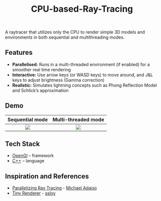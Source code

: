 <div align="center">
  <h1 align="center">CPU-based-Ray-Tracing</h1>
</div>
<br/>

A raytracer that utilizes only the CPU to render simple 3D models and environments in both sequential and multithreading modes.


## Features

- **Parallelised:** Runs in a multi-threaded environment (if enabled) for a smoother real time rendering
- **Interactive:** Use arrow keys (or WASD keys) to move around, and J&L keys to adjust brightness (Gamma correction)
- **Realistic:** Simulates lightning concepts such as Phong Reflection Model and Schlick’s approximation


## Demo 
Sequential mode            |  Multi-threaded mode
:-------------------------:|:-------------------------:
![](https://github.com/vinamraparakh/CPU-based-Ray-Tracing/blob/main/sequential.gif)  |  ![](https://github.com/vinamraparakh/CPU-based-Ray-Tracing/blob/main/mt.gif)


## Tech Stack

- [OpenGl](https://www.opengl.org/) – framework
- [C++](https://en.cppreference.com/w/) – language


## Inspiration and References

- [Parallelizing Ray Tracing](https://mikeadev.net/2019/11/parallelizing-ray-tracing/) - [Michael Adaixo](https://github.com/mikea15)
- [Tiny Renderer](https://github.com/ssloy/tinyrenderer) - [ssloy](https://github.com/ssloy)
